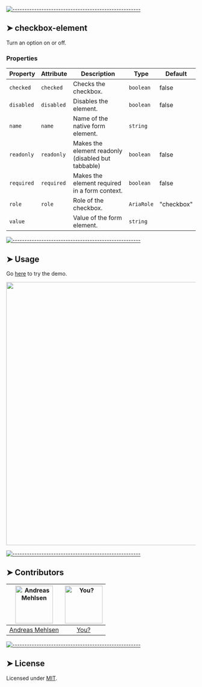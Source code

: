 
[![-----------------------------------------------------](https://raw.githubusercontent.com/andreasbm/readme/master/assets/lines/colored.png)](#checkbox-element)

## ➤ checkbox-element

Turn an option on or off.

### Properties

| Property   | Attribute  | Description                                      | Type       | Default    |
|------------|------------|--------------------------------------------------|------------|------------|
| `checked`  | `checked`  | Checks the checkbox.                             | `boolean`  | false      |
| `disabled` | `disabled` | Disables the element.                            | `boolean`  | false      |
| `name`     | `name`     | Name of the native form element.                 | `string`   |            |
| `readonly` | `readonly` | Makes the element readonly (disabled but tabbable) | `boolean`  | false      |
| `required` | `required` | Makes the element required in a form context.    | `boolean`  | false      |
| `role`     | `role`     | Role of the checkbox.                            | `AriaRole` | "checkbox" |
| `value`    |            | Value of the form element.                       | `string`   |            |




[![-----------------------------------------------------](https://raw.githubusercontent.com/andreasbm/readme/master/assets/lines/colored.png)](#usage)

## ➤ Usage

Go [here](https://weightless.dev/elements/checkbox) to try the demo.

<a href="https://weightless.dev/elements/checkbox" align="center">
  <img src="https://raw.githubusercontent.com/andreasbm/elements/master/screenshots/checkbox-element.png?token=AF-iBe24iyQPNmcdPiK5oPZhd8a_acCTks5chEhjwA%3D%3D" width="700" />
</a>


[![-----------------------------------------------------](https://raw.githubusercontent.com/andreasbm/readme/master/assets/lines/colored.png)](#contributors)

## ➤ Contributors
	
|[<img alt="Andreas Mehlsen" src="https://avatars1.githubusercontent.com/u/6267397?s=460&v=4" width="100">](https://twitter.com/andreasmehlsen) | [<img alt="You?" src="https://joeschmoe.io/api/v1/random" width="100">](https://github.com/andreasbm/weightless/blob/master/CONTRIBUTING.md)|
|:---: | :---:|
|[Andreas Mehlsen](https://twitter.com/andreasmehlsen) | [You?](https://github.com/andreasbm/weightless/blob/master/CONTRIBUTING.md)|

[![-----------------------------------------------------](https://raw.githubusercontent.com/andreasbm/readme/master/assets/lines/colored.png)](#license)

## ➤ License
	
Licensed under [MIT](https://opensource.org/licenses/MIT).
